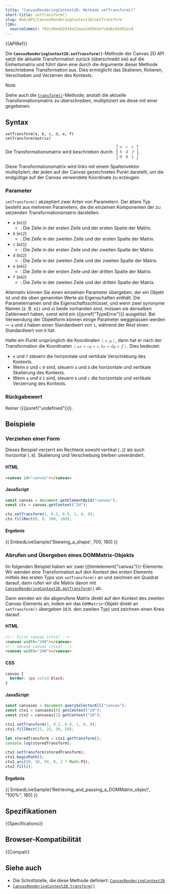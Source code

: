 ```yaml
---
title: "CanvasRenderingContext2D: Methode setTransform()"
short-title: setTransform()
slug: Web/API/CanvasRenderingContext2D/setTransform
l10n:
  sourceCommit: 702cd9e4d2834e13aea345943efc8d0c03d92ec9
---
```


{{APIRef}}

Die **`CanvasRenderingContext2D.setTransform()`**-Methode der Canvas 2D API setzt die aktuelle Transformation zurück (überschreibt sie) auf die Einheitsmatrix und führt dann eine durch die Argumente dieser Methode beschriebene Transformation aus. Dies ermöglicht das Skalieren, Rotieren, Verschieben und Verzerren des Kontexts.

> [!NOTE]
> Siehe auch die [`transform()`](/de/docs/Web/API/CanvasRenderingContext2D/transform)-Methode; anstatt die aktuelle Transformationsmatrix zu überschreiben,
> multipliziert sie diese mit einer gegebenen.

## Syntax

```js-nolint
setTransform(a, b, c, d, e, f)
setTransform(matrix)
```

Die Transformationsmatrix wird beschrieben durch: <math><semantics><mrow><mo>[</mo><mtable columnalign="center center center" rowspacing="0.5ex"><mtr><mtd><mi>a</mi></mtd><mtd><mi>c</mi></mtd><mtd><mi>e</mi></mtd></mtr><mtr><mtd><mi>b</mi></mtd><mtd><mi>d</mi></mtd><mtd><mi>f</mi></mtd></mtr><mtr><mtd><mn>0</mn></mtd><mtd><mn>0</mn></mtd><mtd><mn>1</mn></mtd></mtr></mtable><mo>]</mo></mrow><annotation encoding="TeX">\left[ \begin{array}{ccc} a & c & e \\ b & d & f \\ 0 & 0 & 1 \end{array} \right]</annotation></semantics></math>.

Diese Transformationsmatrix wird links mit einem Spaltenvektor multipliziert, der jeden auf der Canvas gezeichneten Punkt darstellt, um die endgültige auf der Canvas verwendete Koordinate zu erzeugen.

### Parameter

`setTransform()` akzeptiert zwei Arten von Parametern. Der ältere Typ besteht aus mehreren Parametern, die die einzelnen Komponenten der zu setzenden Transformationsmatrix darstellen:

- `a` (`m11`)
  - : Die Zelle in der ersten Zeile und der ersten Spalte der Matrix.
- `b` (`m12`)
  - : Die Zelle in der zweiten Zeile und der ersten Spalte der Matrix.
- `c` (`m21`)
  - : Die Zelle in der ersten Zeile und der zweiten Spalte der Matrix.
- `d` (`m22`)
  - : Die Zelle in der zweiten Zeile und der zweiten Spalte der Matrix.
- `e` (`m41`)
  - : Die Zelle in der ersten Zeile und der dritten Spalte der Matrix.
- `f` (`m42`)
  - : Die Zelle in der zweiten Zeile und der dritten Spalte der Matrix.

Alternativ können Sie einen einzelnen Parameter übergeben, der ein Objekt ist und die oben genannten Werte als Eigenschaften enthält. Die Parameternamen sind die Eigenschaftsschlüssel, und wenn zwei synonyme Namen (z. B. `m11` und `a`) beide vorhanden sind, müssen sie denselben Zahlenwert haben, sonst wird ein {{jsxref("TypeError")}} ausgelöst. Bei Verwendung der Objektform können einige Parameter weggelassen werden — `a` und `d` haben einen Standardwert von `1`, während der Rest einen Standardwert von `0` hat.

Hatte ein Punkt ursprünglich die Koordinaten <math><semantics><mrow><mo>(</mo><mi>x</mi><mo>,</mo><mi>y</mi><mo>)</mo></mrow><annotation encoding="TeX">(x, y)</annotation></semantics></math>, dann hat er nach der Transformation die Koordinaten <math><semantics><mrow><mo>(</mo><mi>a</mi><mi>x</mi><mo>+</mo><mi>c</mi><mi>y</mi><mo>+</mo><mi>e</mi><mo>,</mo><mi>b</mi><mi>x</mi><mo>+</mo><mi>d</mi><mi>y</mi><mo>+</mo><mi>f</mi><mo>)</mo></mrow><annotation encoding="TeX">(ax + cy + e, bx + dy + f)</annotation></semantics></math>. Dies bedeutet:

- `e` und `f` steuern die horizontale und vertikale Verschiebung des Kontexts.
- Wenn `b` und `c` `0` sind, steuern `a` und `d` die horizontale und vertikale Skalierung des Kontexts.
- Wenn `a` und `d` `1` sind, steuern `b` und `c` die horizontale und vertikale Verzerrung des Kontexts.

### Rückgabewert

Keiner ({{jsxref("undefined")}}).

## Beispiele

### Verziehen einer Form

Dieses Beispiel verzerrt ein Rechteck sowohl vertikal (`.2`) als auch horizontal (`.8`). Skalierung und Verschiebung bleiben unverändert.

#### HTML

```html
<canvas id="canvas"></canvas>
```

#### JavaScript

```js
const canvas = document.getElementById("canvas");
const ctx = canvas.getContext("2d");

ctx.setTransform(1, 0.2, 0.8, 1, 0, 0);
ctx.fillRect(0, 0, 100, 100);
```

#### Ergebnis

{{ EmbedLiveSample('Skewing_a_shape', 700, 180) }}

### Abrufen und Übergeben eines DOMMatrix-Objekts

Im folgenden Beispiel haben wir zwei {{htmlelement("canvas")}}-Elemente. Wir wenden eine Transformation auf den Kontext des ersten Elements mittels des ersten Typs von `setTransform()` an und zeichnen ein Quadrat darauf, dann rufen wir die Matrix davon mit [`CanvasRenderingContext2D.getTransform()`](/de/docs/Web/API/CanvasRenderingContext2D/getTransform) ab.

Dann wenden wir die abgerufene Matrix direkt auf den Kontext des zweiten Canvas-Elements an, indem wir das `DOMMatrix`-Objekt direkt an `setTransform()` übergeben (d.h. den zweiten Typ) und zeichnen einen Kreis darauf.

#### HTML

```html
<!-- First canvas (ctx1) -->
<canvas width="240"></canvas>
<!-- Second canvas (ctx2) -->
<canvas width="240"></canvas>
```

#### CSS

```css
canvas {
  border: 1px solid black;
}
```

#### JavaScript

```js
const canvases = document.querySelectorAll("canvas");
const ctx1 = canvases[0].getContext("2d");
const ctx2 = canvases[1].getContext("2d");

ctx1.setTransform(1, 0.2, 0.8, 1, 0, 0);
ctx1.fillRect(25, 25, 50, 50);

let storedTransform = ctx1.getTransform();
console.log(storedTransform);

ctx2.setTransform(storedTransform);
ctx2.beginPath();
ctx2.arc(50, 50, 50, 0, 2 * Math.PI);
ctx2.fill();
```

#### Ergebnis

{{ EmbedLiveSample('Retrieving_and_passing_a_DOMMatrix_object', "100%", 180) }}

## Spezifikationen

{{Specifications}}

## Browser-Kompatibilität

{{Compat}}

## Siehe auch

- Die Schnittstelle, die diese Methode definiert: [`CanvasRenderingContext2D`](/de/docs/Web/API/CanvasRenderingContext2D)
- [`CanvasRenderingContext2D.transform()`](/de/docs/Web/API/CanvasRenderingContext2D/transform)
